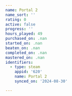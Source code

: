 ```yaml
---
name: Portal 2
name_sort: ''
rating: 0
active: false
progress: ''
hours_played: 49
purchased_on: .nan
started_on: .nan
beaten_on: .nan
completed_on: .nan
mastered_on: .nan
identifiers:
  - type: steam
    appid: '620'
    name: Portal 2
    synced_on: '2024-08-30'

---
```

